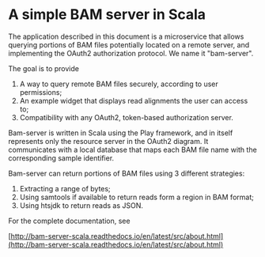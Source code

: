 
A simple BAM server in Scala
============================

The application described in this document is a microservice that allows querying portions of BAM files potentially located on a remote server, and implementing the OAuth2 authorization protocol. We name it "bam-server".

The goal is to provide

1. A way to query remote BAM files securely, according to user permissions;
2. An example widget that displays read alignments the user can access to;
3. Compatibility with any OAuth2, token-based authorization server.

Bam-server is written in Scala using the Play framework, and in itself represents only
the resource server in the OAuth2 diagram. It communicates with a local database
that maps each BAM file name with the corresponding sample identifier.

Bam-server can return portions of BAM files using 3 different strategies:

1. Extracting a range of bytes;
2. Using samtools if available to return reads form a region in BAM format;
3. Using htsjdk to return reads as JSON.

For the complete documentation, see

[http://bam-server-scala.readthedocs.io/en/latest/src/about.html](http://bam-server-scala.readthedocs.io/en/latest/src/about.html)


